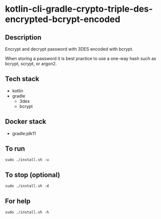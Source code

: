 # kotlin-cli-gradle-crypto-triple-des-encrypted-bcrypt-encoded

## Description
Encrypt and decrypt password with 3DES
encoded with bcrypt.

When storing a password it is best practice
to use a one-way hash such as bcrypt, scrypt,
or argon2.

## Tech stack
- kotlin
- gradle
  - 3des
  - bcrypt

## Docker stack
- gradle:jdk11

## To run
`sudo ./install.sh -u`

## To stop (optional)
`sudo ./install.sh -d`

## For help
`sudo ./install.sh -h`
